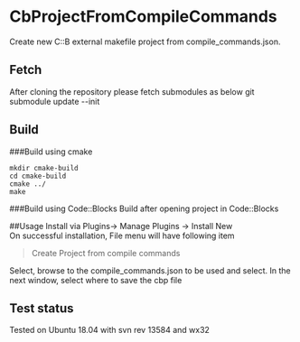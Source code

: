 # CbProjectFromCompileCommands

Create new C::B external makefile project from compile_commands.json.

## Fetch
After cloning the repository please fetch submodules as below
git submodule update --init

## Build
###Build using cmake
```
mkdir cmake-build
cd cmake-build
cmake ../
make
```
###Build using Code::Blocks
Build after opening project in Code::Blocks

##Usage
Install via Plugins-> Manage Plugins -> Install New  
On successful installation, File menu will have following item  
> Create Project from compile commands
 
Select, browse to the compile_commands.json to be used and select.
In the next window, select where to save the cbp file

## Test status
Tested on Ubuntu 18.04 with svn rev 13584 and wx32
